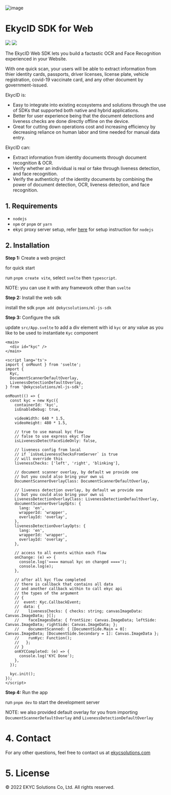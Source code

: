 ![image](https://user-images.githubusercontent.com/81238558/175767662-be4dc9ba-a6bd-459d-aaa3-f8ad0c96aa37.png)

# EkycID SDK for Web
![](https://img.shields.io/badge/platform-flutter-blue) ![](https://img.shields.io/github/v/tag/EKYCSolutions/ekyc-id-flutter?label=version)

The EkycID Web SDK lets you build a factastic OCR and Face Recognition experienced in your Website.

With one quick scan, your users will be able to extract information from thier identity cards, passports, driver licenses, license plate, vehicle registration, covid-19 vaccinate card, and any other document by government-issued.


EkycID is:
* Easy to integrate into existing ecosystems and solutions through the use of SDKs that supported both native and hybrid applications.
* Better for user experience being that the document detections and liveness checks are done directly offline on the device.
* Great for cutting down operations cost and increasing efficiency by decreasing reliance on human labor and time needed for manual data entry. 


EkycID can:
* Extract information from identity documents through document recognition & OCR.
* Verify whether an individual is real or fake through liveness detection, and face recognition. 
* Verify the authenticity of the identity documents by combining the power of document detection, OCR, liveness detection, and face recognition.

## 1. Requirements

- `nodejs`
- `npm` or `pnpm` or `yarn`
- ekyc proxy server setup, refer [here](https://github.com/EKYCSolutions/node-sdk) for setup instruction for `nodejs`

## 2. Installation

**Step 1:** Create a web project

for quick start

run `pnpm create vite`, select `svelte` then `typescript`.

NOTE: you can use it with any framework other than `svelte`

**Step 2:** Install the web sdk

install the sdk `pnpm add @ekycsolutions/ml-js-sdk`

**Step 3:** Configure the sdk

update `src/App.svelte` to add a div element with id `kyc` or any value as you like to be used to instantiate `Kyc` component
  ```svelte
  <main>
    <div id="kyc" />
  </main>

  <script lang='ts'>
  import { onMount } from 'svelte';
  import {
    Kyc,
    DocumentScannerDefaultOverlay,
    LivenessDetectionDefaultOverlay,
  } from '@ekycsolutions/ml-js-sdk';

  onMount(() => {
    const kyc = new Kyc({
      containerId: 'kyc',
      isEnableDebug: true,

      videoWidth: 640 * 1.5,
      videoHeight: 480 * 1.5,

      // true to use manual kyc flow
      // false to use express ekyc flow
      isLivenessDetectFaceSideOnly: false,

      // liveness config from local
      // if `isUseLivenessChecksFromServer` is true
      // will override this
      livenessChecks: ['left', 'right', 'blinking'],

      // document scanner overlay, by default we provide one
      // but you could also bring your own ui
      DocumentScannerOverlayClass: DocumentScannerDefaultOverlay,

      // liveness detection overlay, by default we provide one
      // but you could also bring your own ui
      LivenessDetectionOverlayClass: LivenessDetectionDefaultOverlay,
      documentScannerOverlayOpts: {
        lang: 'en',
        wrapperId: 'wrapper',
        overlayId: 'overlay',
      },
      livenessDetectionOverlayOpts: {
        lang: 'en',
        wrapperId: 'wrapper',
        overlayId: 'overlay',
      },

      // access to all events within each flow
      onChange: (e) => {
        console.log('==== manual kyc on changed ====');
        console.log(e);
      },

      // after all kyc flow completed
      // there is callback that contains all data
      // and another callback within to call ekyc api
      // the types of the argument
      // {
      //  event: Kyc.CallbackEvent;
      //  data: {
      //    livenessChecks: { checks: string; canvasImageData: Canvas.ImageData; }[];
      //    faceImagesData: { frontSize: Canvas.ImageData; leftSide: Canvas.ImageData; rightSide: Canvas.ImageData; };
      //    documentScanned: { [DocumentSide.Main = 0]: Canvas.ImageData; [DocumentSide.Secondary = 1]: Canvas.ImageData };
      //    runKyc: Function();
      //   };
      // }
      onKYCCompleted: (e) => {
        console.log('KYC Done');
      },
    });

    kyc.init();
  });
  </script>
```

**Step 4:** Run the app

run `pnpm dev` to start the development server

NOTE: we also provided default overlay for you from importing `DocumentScannerDefaultOverlay` and `LivenessDetectionDefaultOverlay`

# 4. Contact
<p>For any other questions, feel free to contact us at 
  <a href="https://ekycsolutions.com/">ekycsolutions.com</a>
</p>

# 5. License
© 2022 EKYC Solutions Co, Ltd. All rights reserved.
